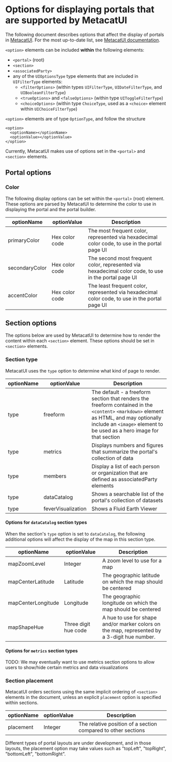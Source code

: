 # Options for displaying portals that are supported by MetacatUI

The following document describes options that affect the display of portals in [MetacatUI](https://github.com/NCEAS/MetacatUI). For the most up-to-date list, see [MetacatUI documentation](https://nceas.github.io/metacatui/).

`<option>` elements can be included **within** the following elements:

- `<portal>` (root)
- `<section>`
- `<associatedParty>`
- any of the `UIOptionsType` type elements that are included in `UIFilterType` elements: 
    - `<filterOptions>` (within types `UIFilterType`, `UIDateFilterType`, and `UIBooleanFilterType`)
    - `<trueOptions>` and `<falseOptions>` (within type `UIToggleFilterType`)
    - `<choiceOptions>` (within type `ChoiceType`, used as a `<choice>` element within `UIChoiceFilterType`)

`<option>` elements are of type `OptionType`, and follow the structure

```
<option>
  <optionName></optionName>
  <optionValue></optionValue>
</option>
```

Currently, MetacatUI makes use of options set in the `<portal>` and `<section>` elements.

## Portal options

### Color

The following display options can be set within the `<portal>` (root) element. These options are parsed by MetacatUI to determine the color to use in displaying the portal and the portal builder.

| optionName | optionValue | Description |
|------------|-------------|-------------|
| primaryColor | Hex color code | The most frequent color, represented via hexadecimal color code, to use in the portal page UI |
| secondaryColor | Hex color code | The second most frequent color, represented via hexadecimal color code, to use in the portal page UI |
| accentColor | Hex color code | The least frequent color, represented via hexadecimal color code, to use in the portal page UI |

## Section options

The options below are used by MetacatUI to determine how to render the content within each `<section>` element. These options should be set in `<section>` elements.

### Section type

MetacatUI uses the `type` option to determine what kind of page to render.

| optionName | optionValue | Description |
|------------|------------|-------------|
| type | freeform | The default - a freeform section that renders the freeform contained in the `<content>` `<markdown>` element as HTML, and may optionally include an `<image>` element to be used as a hero image for that section |
| type | metrics | Displays numbers and figures that summarize the portal's collection of data |
| type | members | Display a list of each person or organization that are defined as associatedParty elements |
| type | dataCatalog | Shows a searchable list of the portal's collection of datasets |
| type | feverVisualization | Shows a Fluid Earth Viewer |

#### Options for `dataCatalog` section types

When the section's `type` option is set to `dataCatalog`, the following additional options will affect the display of the map in this section type.

| optionName | optionValue | Description |
|------------|-------------|-------------|
| mapZoomLevel | Integer | A zoom level to use for a map |
| mapCenterLatitude | Latitude | The geographic latitude on which the map should be centered |
| mapCenterLongitude | Longitude | The geographic longitude on which the map should be centered |
| mapShapeHue | Three digit hue code | A hue to use for shape and/or marker colors on the map, represented by a 3-digit hue number. |

#### Options for `metrics` section types

TODO: We may eventually want to use metrics section options to allow users to show/hide certain metrics and data visualizations

### Section placement

MetacatUI orders sections using the same implicit ordering of `<section>` elements in the document, unless an explicit `placement` option is specified within sections. 

| optionName | optionValue | Description |
|------------|-------------|-------------|
| placement | Integer | The relative position of a section compared to other sections |

Different types of portal layouts are under development, and in those layouts, the placement option may take values such as "topLeft", "topRight", "bottomLeft", "bottomRight".